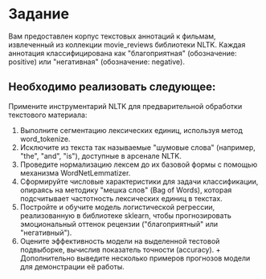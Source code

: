 # Задание
Вам предоставлен корпус текстовых аннотаций к фильмам, извлеченный из коллекции movie_reviews библиотеки NLTK.
Каждая аннотация классифицирована как "благоприятная" (обозначение: positive) или "негативная" (обозначение: negative).
## Необходимо реализовать следующее:
Примените инструментарий NLTK для предварительной обработки текстового материала: 
 1. Выполните сегментацию лексических единиц, используя метод word_tokenize.
 2. Исключите из текста так называемые "шумовые слова" (например, "the", "and", "is"), доступные в арсенале NLTK.
 3. Проведите нормализацию лексем до их базовой формы с помощью механизма WordNetLemmatizer.
 4. Сформируйте числовые характеристики для задачи классификации, опираясь на методику "мешка слов" (Bag of Words), которая подсчитывает частотность лексических единиц в текстах. 
 5. Постройте и обучите модель логистической регрессии, реализованную в библиотеке sklearn, чтобы прогнозировать эмоциональный оттенок рецензии ("благоприятный" или "негативный").
 6. Оцените эффективность модели на выделенной тестовой подвыборке, вычислив показатель точности (accuracy).  + Дополнительно выведите несколько примеров прогнозов модели для демонстрации её работы.
